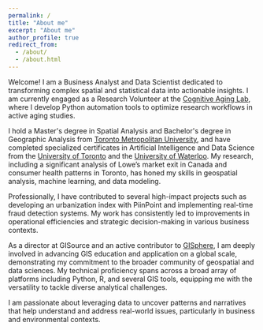 ```yaml
---
permalink: /
title: "About me"
excerpt: "About me"
author_profile: true
redirect_from: 
  - /about/
  - /about.html
---
```



Welcome! I am a Business Analyst and Data Scientist dedicated to transforming complex spatial and statistical data into actionable insights. I am currently engaged as a Research Volunteer at the [Cognitive Aging Lab](https://psychlabs.torontomu.ca/cal/), where I develop Python automation tools to optimize research workflows in active aging studies.

I hold a Master's degree in Spatial Analysis and Bachelor's degree in Geographic Analysis from [Toronto Metropolitan University](https://www.torontomu.ca/spatial-analysis/about/), and have completed specialized certificates in Artificial Intelligence and Data Science from the [University of Toronto](https://learn.utoronto.ca/programs-courses/certificates/artificial-intelligence) and the [University of Waterloo](https://watspeed.uwaterloo.ca/programs-and-courses/program-data-science.html#brochure). My research, including a significant analysis of Lowe’s market exit in Canada and consumer health patterns in Toronto, has honed my skills in geospatial analysis, machine learning, and data modeling.

Professionally, I have contributed to several high-impact projects such as developing an urbanization index with PiinPoint and implementing real-time fraud detection systems. My work has consistently led to improvements in operational efficiencies and strategic decision-making in various business contexts.

As a director at GISource and an active contributor to [GISphere](https://gisphere.info/), I am deeply involved in advancing GIS education and application on a global scale, demonstrating my commitment to the broader community of geospatial and data sciences. My technical proficiency spans across a broad array of platforms including Python, R, and several GIS tools, equipping me with the versatility to tackle diverse analytical challenges.

I am passionate about leveraging data to uncover patterns and narratives that help understand and address real-world issues, particularly in business and environmental contexts.